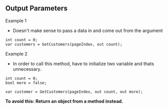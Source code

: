## Output Parameters
Example 1 
- Doesn't make sense to pass a data in and come out from the argument
```
int count = 0;
var customers = GetCustomers(pageIndex, out count);
```
Example 2
- In order to call this method, have to initialize two variable and thats unnecessary.
```
int count = 0;
bool more = false;

var customer = GetCustomers(pageIndex, out count, out more);
```

**To avoid this: Return an object from a method instead.**
